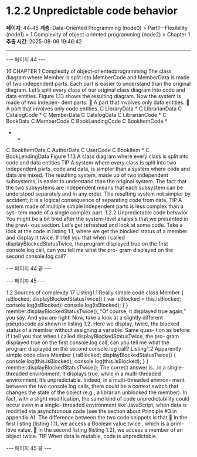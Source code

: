 # 1.2.2 Unpredictable code behavior

**페이지**: 44-45
**계층**: Data-Oriented Programming (node0) > Part1—Flexibility (node1) > 1 Complexity of object-oriented programming (node2) > Chapter 1
**추출 시간**: 2025-08-06 19:46:42

---


--- 페이지 44 ---

16 CHAPTER 1 Complexity of object-orientedprogramming
The class diagram where Member is split into MemberCode and MemberData is made of
two independent parts. Each part is easier to understand than the original diagram.
Let’s split every class of our original class diagram into code and data entities.
Figure 1.13 shows the resulting diagram. Now the system is made of two indepen-
dent parts:
 A part that involves only data entities.
 A part that involves only code entities.
C LibraryData * C LibrarianData C CatalogCode
*
C MemberData C CatalogData C LibrarianCode
*
C BookData C MemberCode C BookLendingCode C BookItemCode
*
* *
C BookItemData C AuthorData C UserCode C BookItem
*
C BookLendingData
Figure 1.13 A class diagram where every class is split into code and data entities
TIP A system where every class is split into two independent parts, code and data, is
simpler than a system where code and data are mixed.
The resulting system, made up of two independent subsystems, is easier to understand
than the original system. The fact that the two subsystems are independent means that
each subsystem can be understood separately and in any order. The resulting system
not simpler by accident; it is a logical consequence of separating code from data.
TIP A system made of multiple simple independent parts is less complex than a sys-
tem made of a single complex part.
1.2.2 Unpredictable code behavior
You might be a bit tired after the system-level analysis that we presented in the previ-
ous section. Let’s get refreshed and look at some code.
Take a look at the code in listing 1.1, where we get the blocked status of a member
and display it twice. If I tell you that when I called displayBlockedStatusTwice, the
program displayed true on the first console.log call, can you tell me what the pro-
gram displayed on the second console.log call?

--- 페이지 44 끝 ---


--- 페이지 45 ---

1.2 Sources of complexity 17
Listing1.1 Really simple code
class Member {
isBlocked;
displayBlockedStatusTwice() {
var isBlocked = this.isBlocked;
console.log(isBlocked);
console.log(isBlocked);
}
}
member.displayBlockedStatusTwice();
“Of course, it displayed true again,” you say. And you are right!
Now, take a look at a slightly different pseudocode as shown in listing 1.2. Here we
display, twice, the blocked status of a member without assigning a variable. Same ques-
tion as before: if I tell you that when I called displayBlockedStatusTwice, the pro-
gram displayed true on the first console.log call, can you tell me what the program
displayed on the second console.log call?
Listing1.2 Apparently simple code
class Member {
isBlocked;
displayBlockedStatusTwice() {
console.log(this.isBlocked);
console.log(this.isBlocked);
}
}
member.displayBlockedStatusTwice();
The correct answer is...in a single-threaded environment, it displays true, while in a
multi-threaded environment, it’s unpredictable. Indeed, in a multi-threaded environ-
ment between the two console.log calls, there could be a context switch that changes
the state of the object (e.g., a librarian unblocked the member). In fact, with a slight
modification, the same kind of code unpredictability could occur even in a single-
threaded environment like JavaScript, when data is modified via asynchronous code
(see the section about Principle #3 in appendix A). The difference between the two
code snippets is that
 In the first listing (listing 1.1), we access a Boolean value twice , which is a prim-
itive value.
 In the second listing (listing 1.2), we access a member of an object twice.
TIP When data is mutable, code is unpredictable.

--- 페이지 45 끝 ---
